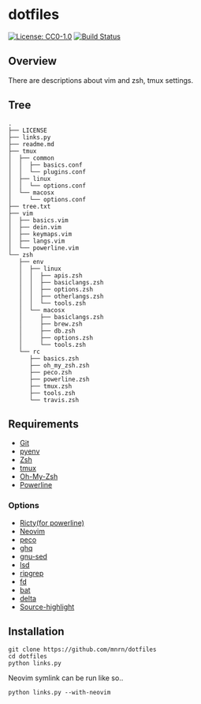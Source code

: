 # dotfiles

[![License: CC0-1.0](https://img.shields.io/badge/License-CC0%201.0-lightgray.svg)](http://creativecommons.org/publicdomain/zero/1.0/)
[![Build Status](https://travis-ci.org/mnrn/dotfiles.svg?branch=master)](https://travis-ci.org/mnrn/dotfiles)

## Overview

There are descriptions about vim and zsh, tmux settings.

## Tree

```text:
.
├── LICENSE
├── links.py
├── readme.md
├── tmux
│  ├── common
│  │  ├── basics.conf
│  │  └── plugins.conf
│  ├── linux
│  │  └── options.conf
│  └── macosx
│     └── options.conf
├── tree.txt
├── vim
│  ├── basics.vim
│  ├── dein.vim
│  ├── keymaps.vim
│  ├── langs.vim
│  └── powerline.vim
└── zsh
   ├── env
   │  ├── linux
   │  │  ├── apis.zsh
   │  │  ├── basiclangs.zsh
   │  │  ├── options.zsh
   │  │  ├── otherlangs.zsh
   │  │  └── tools.zsh
   │  └── macosx
   │     ├── basiclangs.zsh
   │     ├── brew.zsh
   │     ├── db.zsh
   │     ├── options.zsh
   │     └── tools.zsh
   └── rc
      ├── basics.zsh
      ├── oh_my_zsh.zsh
      ├── peco.zsh
      ├── powerline.zsh
      ├── tmux.zsh
      ├── tools.zsh
      └── travis.zsh
```


## Requirements

- [Git](https://github.com/git/git)
- [pyenv](https://github.com/pyenv/pyenv)
- [Zsh](https://github.com/zsh-users/zsh)
- [tmux](https://github.com/tmux/tmux)
- [Oh-My-Zsh](https://github.com/robbyrussell/oh-my-zsh)
- [Powerline](https://github.com/powerline/powerline)

### Options

- [Ricty(for powerline)](https://www.rs.tus.ac.jp/yyusa/ricty.html)
- [Neovim](https://github.com/neovim/neovim)
- [peco](https://github.com/peco/peco)
- [ghq](https://github.com/x-motemen/ghq)
- [gnu-sed](https://www.gnu.org/software/sed/)
- [lsd](https://github.com/Peltoche/lsd)
- [ripgrep](https://github.com/BurntSushi/ripgrep)
- [fd](https://github.com/sharkdp/fd)
- [bat](https://github.com/sharkdp/bat)
- [delta](https://github.com/dandavison/delta)
- [Source-highlight](https://www.gnu.org/software/src-highlite/)

## Installation

```terminal
git clone https://github.com/mnrn/dotfiles
cd dotfiles
python links.py
```

Neovim symlink can be run like so..

```terminal
python links.py --with-neovim
```
